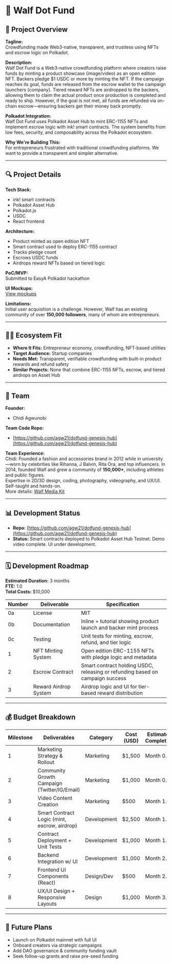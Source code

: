 # 📝 Walf Dot Fund

## 🌟 Project Overview

**Tagline:**  
Crowdfunding made Web3-native, transparent, and trustless using NFTs and escrow logic on Polkadot.

**Description:**  
Walf Dot Fund is a Web3-native crowdfunding platform where creators raise funds by minting a product showcase (image/video) as an open edition NFT. Backers pledge $1 USDC or more by minting the NFT. If the campaign reaches its goal, funds are released from the escrow wallet to the campaign launchers (company). Tiered reward NFTs are airdropped to the backers, allowing them to claim the actual product once production is completed and ready to ship. However, if the goal is not met, all funds are refunded via on-chain escrow—ensuring backers get their money back promptly.

**Polkadot Integration:**  
Walf Dot Fund uses Polkadot Asset Hub to mint ERC-1155 NFTs and implement escrow logic with ink! smart contracts. The system benefits from low fees, security, and composability across the Polkadot ecosystem.

**Why We're Building This:**  
For entrepreneurs frustrated with traditional crowdfunding platforms. We want to provide a transparent and simpler alternative.

---

## 🔍 Project Details

**Tech Stack:**  
- ink! smart contracts  
- Polkadot Asset Hub  
- Polkadot.js  
- USDC  
- React frontend  

**Architecture:**  
- Product minted as open edition NFT  
- Smart contract used to deploy ERC-1155 contract  
- Tracks pledge count  
- Escrows USDC funds  
- Airdrops reward NFTs based on tiered logic  

**PoC/MVP:**  
Submitted to EasyA Polkadot hackathon  

**UI Mockups:**  
[View mockups](https://dotfund-genesis-hub.lovable.app/)

**Limitations:**  
Initial user acquisition is a challenge. However, Walf has an existing community of over **150,000 followers**, many of whom are entrepreneurs.

---

## 🧍‍♂️ Ecosystem Fit

- **Where It Fits:** Entrepreneur economy, crowdfunding, NFT-based utilities  
- **Target Audience:** Startup companies  
- **Needs Met:** Transparent, verifiable crowdfunding with built-in product rewards and refund safety  
- **Similar Projects:** None that combine ERC-1155 NFTs, escrow, and tiered airdrops on Asset Hub

---

## 👥 Team

**Founder:**  
- Chidi Agwunobi

**Team Code Repo:**  
- [https://github.com/agw21/dotfund-genesis-hub](https://github.com/agw21/dotfund-genesis-hub)

**Team Experience:**  
Chidi: Founded a fashion and accessories brand in 2012 while in university—worn by celebrities like Rihanna, J Balvin, Rita Ora, and top influencers. In 2014, founded Walf and grew a community of **150,000+**, including athletes and public figures.  
Expertise in 2D/3D design, coding, photography, videography, and UX/UI. Self-taught and hands-on.  
More details: [Walf Media Kit](https://walf.co/wp-content/uploads/2024/11/WALF-2024-media-kit.pdf)

---

## 📊 Development Status

- **Repo:** [https://github.com/agw21/dotfund-genesis-hub](https://github.com/agw21/dotfund-genesis-hub)  
- **Status:** Smart contracts deployed to Polkadot Asset Hub Testnet. Demo video complete. UI under development.

---

## 🗓️ Development Roadmap

**Estimated Duration:** 3 months  
**FTE:** 1.0  
**Total Costs:** $10,000

| Number | Deliverable           | Specification |
|--------|------------------------|---------------|
| 0a     | License                | MIT           |
| 0b     | Documentation          | Inline + tutorial showing product launch and backer mint process |
| 0c     | Testing                | Unit tests for minting, escrow, refund, and tier logic |
| 1      | NFT Minting System     | Open edition ERC-1155 NFTs with pledge logic and metadata |
| 2      | Escrow Contract        | Smart contract holding USDC, releasing or refunding based on campaign success |
| 3      | Reward Airdrop System  | Airdrop logic and UI for tier-based reward distribution |

---

## 💰 Budget Breakdown

| Milestone | Deliverables                                 | Category    | Cost (USD) | Estimated Completion |
|-----------|----------------------------------------------|-------------|------------|-----------------------|
| 1         | Marketing Strategy & Rollout                 | Marketing   | $1,500     | Month 0.38            |
| 2         | Community Growth Campaign (Twitter/IG/Email) | Marketing   | $1,000     | Month 0.76            |
| 3         | Video Content Creation                        | Marketing   | $500       | Month 1.14            |
| 4         | Smart Contract Logic (mint, escrow, airdrop) | Development | $2,500     | Month 1.52            |
| 5         | Contract Deployment + Unit Tests             | Development | $1,000     | Month 1.9             |
| 6         | Backend Integration w/ UI                    | Development | $1,000     | Month 2.28            |
| 7         | Frontend UI Components (React)               | Design/Dev  | $500       | Month 2.66            |
| 8         | UX/UI Design + Responsive Layouts            | Design      | $1,000     | Month 3.04            |

---

## 🔮 Future Plans

- Launch on Polkadot mainnet with full UI  
- Onboard creators via strategic campaigns  
- Add DAO governance & community funding vault  
- Seek follow-up grants and raise pre-seed funding  

